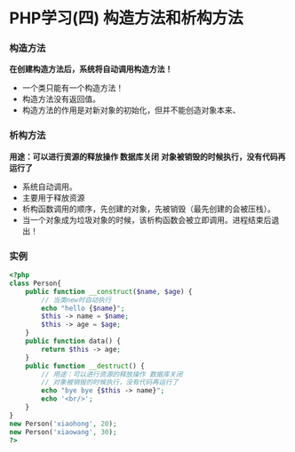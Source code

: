 ﻿# PHP学习(四) 构造方法和析构方法

### 构造方法
**在创建构造方法后，系统将自动调用构造方法！**

+ 一个类只能有一个构造方法！
+ 构造方法没有返回值。
+ 构造方法的作用是对新对象的初始化，但并不能创造对象本来、

### 析构方法
 **用途：可以进行资源的释放操作 数据库关闭**
 **对象被销毁的时候执行，没有代码再运行了**
+ 系统自动调用。
+ 主要用于释放资源
+ 析构函数调用的顺序，先创建的对象，先被销毁（最先创建的会被压栈）。
+ 当一个对象成为垃圾对象的时候，该析构函数会被立即调用。进程结束后退出！ 

### 实例
```php
<?php
class Person{
    public function __construct($name, $age) {
        // 当类new时自动执行
        echo "hello {$name}";
        $this -> name = $name;
        $this -> age = $age;
    }
    public function data() {
        return $this -> age;
    }
    public function __destruct() {
        // 用途：可以进行资源的释放操作 数据库关闭
        // 对象被销毁的时候执行，没有代码再运行了
        echo "bye bye {$this -> name}";
        echo '<br/>';
    }
}
new Person('xiaohong', 20);
new Person('xiaowang', 30);
?>
```
